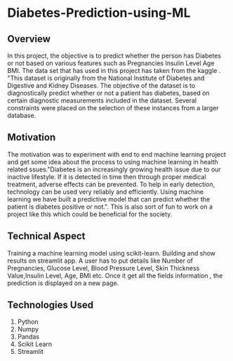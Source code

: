 # Diabetes-Prediction-using-ML

## Overview
In this project, the objective is to predict whether the person has Diabetes or not based on various features such as
Pregnancies
Insulin Level
Age
BMI. The data set that has used in this project has taken from the kaggle . "This dataset is originally from the National Institute of Diabetes and Digestive and Kidney Diseases. The objective of the dataset is to diagnostically predict whether or not a patient has diabetes, based on certain diagnostic measurements included in the dataset. Several constraints were placed on the selection of these instances from a larger database.

## Motivation
The motivation was to experiment with end to end machine learning project and get some idea about the process to using machine learning in health related ssues."Diabetes is an increasingly growing health issue due to our inactive lifestyle. If it is detected in time then through proper medical treatment, adverse effects can be prevented. To help in early detection, technology can be used very reliably and efficiently. Using machine learning we have built a predictive model that can predict whether the patient is diabetes positive or not.". This is also sort of fun to work on a project like this which could be beneficial for the society.

## Technical Aspect
Training a machine learning model using scikit-learn.
Building and show results on streamlit app.
A user has to put details like Number of Pregnancies, Glucose Level, Blood Pressure Level, Skin Thickness Value,Insulin Level, Age, BMI etc.
Once it get all the fields information , the prediction is displayed on a new page.

## Technologies Used
1. Python
2. Numpy
3. Pandas
4. Scikit Learn
5. Streamlit

